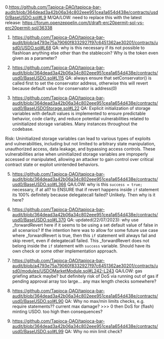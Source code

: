 0.https://github.com/Tapioca-DAO/tapioca-bar-audit/blob/364dead3a42b06a34c802eee951cea1a654d438e/contracts/usd0/BaseUSDO.sol#L9
M/QA/LOW: need to replace this with the latest release: https://forum.openzeppelin.com/t/draft-erc20permit-sol-vs-erc20permit-sol/36338

1. https://github.com/Tapioca-DAO/tapioca-bar-audit/blob/a4793e75a79060f8332927f97c6451362ae30201/contracts/usd0/USDO.sol#L68
QA: why is this necessary if its not possible to flashloan anything else other than the stablecoin? Why is the token even given as a parameter?

3. https://github.com/Tapioca-DAO/tapioca-bar-audit/blob/364dead3a42b06a34c802eee951cea1a654d438e/contracts/usd0/BaseUSDO.sol#L115
QA: always ensure that setConservator() is called first to set the conservator address, otherwise this will revert because default value for conservator is address(0) 

4. https://github.com/Tapioca-DAO/tapioca-bar-audit/blob/364dead3a42b06a34c802eee951cea1a654d438e/contracts/usd0/BaseUSDOStorage.sol#L22
QA: Explicit initialization of storage variables with default values is implemented to ensure predictable behavior, code clarity, and reduce potential vulnerabilities related to uninitialized storage variables.
Many instances throughout the codebase.

Risk:
Uninitialized storage variables can lead to various types of exploits and vulnerabilities, including but not limited to arbitrary state manipulation, unauthorized access, data leakage, and bypassing access controls. These vulnerabilities arise when uninitialized storage variables are improperly accessed or manipulated, allowing an attacker to gain control over critical contract state or exploit unintended behaviors.

5. https://github.com/Tapioca-DAO/tapioca-bar-audit/blob/364dead3a42b06a34c802eee951cea1a654d438e/contracts/usd0/BaseUSDO.sol#L366
QA/LOW: why is this `success = true;` necessary, if at all? to ENSURE that if revert happens inside `if` statement its 100% definitely because delegatecall failed? Unlikely. Then why is it here?

6. https://github.com/Tapioca-DAO/tapioca-bar-audit/blob/364dead3a42b06a34c802eee951cea1a654d438e/contracts/usd0/BaseUSDO.sol#L370
QA: updated(22/07/2023): why use _forwardRevert here if it seems to be using a set default value of false in all scenarios? If the intention here was to allow for some future use case where _forwardRevert is true, then this `if` statement will always fail and skip revert, even if delegatecall failed. This _forwardRevert does not belong inside the `if` statement with `success` variable. Should have its own check or some other implementation approach.

8. https://github.com/Tapioca-DAO/tapioca-bar-audit/blob/a4793e75a79060f8332927f97c6451362ae30201/contracts/usd0/modules/USDOMarketModule.sol#L242-L243
QA/LOW: gas griefing attack maybe? but definitely risk of DoS via running out of gas if pending approval array too large... any max length checks somewhere?

9. https://github.com/Tapioca-DAO/tapioca-bar-audit/blob/364dead3a42b06a34c802eee951cea1a654d438e/contracts/usd0/BaseUSDO.sol#L90
QA: Why no max/min limits checks, e.g. require statements?? current max damage? >>> 0 then DoS for (flash) minting USDO. too high then consequences?

10. https://github.com/Tapioca-DAO/tapioca-bar-audit/blob/364dead3a42b06a34c802eee951cea1a654d438e/contracts/usd0/BaseUSDO.sol#L99
QA: Why no min limit check?
